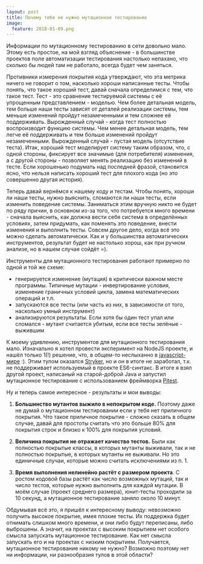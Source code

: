 ```yaml
---
layout: post
title: Почему тебе не нужно мутационное тестирование
image:
  feature: 2018-01-09.png
---
```

 
Информации по мутационному тестированию в сети довольно мало. Этому есть простое, на мой взгляд объяснение - в большинстве
проектов поле автоматизации тестирования настолько непахано, что сколько бы людей там не работало, всегда будет чем заняться.

Противники измерения покрытия кода утверждают, что эта метрика ничего не говорит о том, насколько хороши написанные тесты.
Чтобы понять, что такое хороший тест, давай сначала определимся с тем, что такое тест. Тест - это сравнение тестируемой
системы с её упрощенным представлением - моделью. Чем более детальная модель, тем больше наши тесты зависят от деталей
реализации системы, тем меньше изменений пройдут незамеченными и тем сложнее её поддерживать. Вырожденный случай - когда
тест полностью воспроизводит функцию системы. Чем менее детальная модель, тем легче её поддерживать и тем больше изменений
пройдут незамеченными. Вырожденный случай - пустая модель (отсутствие теста). Итак, хороший тест моделирует систему таким
образом, что, с одной стороны, фиксирует все значимые (для потребителя) изменения, а с другой стороны - позволяет менять
реализацию без изменений в тесте. Если хорошенько подумать над последней фразой, становится ясно, что нельзя написать
хороший тест для плохого кода (но это совершенно другая история).

Теперь давай вернёмся к нашему коду и тестам. Чтобы понять, хороши ли наши тесты, нужно выяснить, сломаются ли наши тесты,
если изменить поведение системы. Заниматься этим вручную никто не будет по ряду причин, в основном из-за того, что потребуется
много времени - сначала выяснить, как должна вести себя система в определённых условиях, затем придумать, как поменять это поведение,
внести изменения и выполнить тесты. Совсем другое дело, когда всё это можно сделать автоматически. Как и у большинства
автоматических инструментов, результат будет не настолько хорош, как при ручном анализе, но в нашем случае сойдёт =).

Инструменты для мутационного тестирования работают примерно по одной и той же схеме:
* генерируется изменение (мутация) в критически важном месте программы. Типичные мутации - инвертирование
условия, изменение граничных условий цикла, замена математических операций и т.п.
* запускаются все тесты (или часть из них, в зависимости от того, насколько умный инструмент)
* анализируются результаты. Если хотя бы один тест упал или сломался - мутант считается убитым, если все тесты зелёные - 
выжившим

К моему удивлению, инструментов для мутационного тестирования мало. Изначально я хотел провести эксперимент на NodeJS
проекте, и нашёл только 1(!) решение, что, в общем-то неслыханно в [javascript-мире](https://dayssincelastjavascriptframework.com/) :).
Этим тулом оказался [Stryker](https://github.com/stryker-mutator/stryker), но и он в итоге не заработал, т.к. не поддерживает используемый
в проекте ES6-синтакс. В итоге я взял другой проект, написаный на старой-доброй Java и запустил мутационное тестирование
с использованием фреймворка [Pitest](http://pitest.org/). 

Ну и теперь самое интересное - результаты и мои выводы:
1. **Большинство мутантов выжило в непокрытом коде.** Поэтому даже не думай о мутационном тестировании если у тебя нет
приличного покрытия. Что такое приличное покрытие - сложно сказать в общем случае, давай для простоты считать что это
больше 80% для покрытия строк и близко к 100% для покрытия условий.

2. **Величина покрытия не отражает качество тестов.** Были как полностью покрытые классы, в которых мутанты выживали,
так и не полностью покрытые, в которых мутанты не выживали. Но это единичные случаи, которые можно считать исключениями из
п. 1.

3. **Время выполнения нелинейно растёт с размером проекта**. С ростом кодовой базы растёт как число возможных
мутаций, так и число тестов, которые нужно выполнить для каждой мутации. В моём случае (проект среднего размера), 
юнит-тесты проходили за 10 секунд, а мутационное тестирование заняло около 10 минут.

Обдумывая всё это, я пришёл к интересному выводу: невозможно получить высокое покрытие, имея плохие тесты. Их поддержка будет
отнимать слишком много времени, и они либо будут переписаны, либо выброшены. А значит, на проектах с высоким покрытием
нет особого смысла запускать мутационное тестирование. Как нет смысла запускать его и на проектах с низким покрытием. Получается,
мутационное тестирование никому не нужно? Возможно поэтому нет ни информации, ни разнообразия тулов в этой области?
